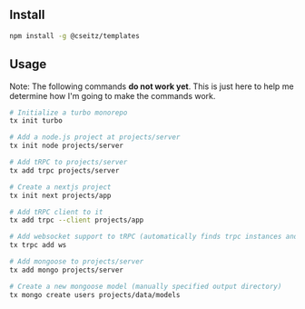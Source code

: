 

## Install

```bash
npm install -g @cseitz/templates
```

## Usage

Note: The following commands **do not work yet**. This is just here to help me determine how I'm going to make the commands work.

```bash
# Initialize a turbo monorepo
tx init turbo

# Add a node.js project at projects/server
tx init node projects/server

# Add tRPC to projects/server
tx add trpc projects/server

# Create a nextjs project
tx init next projects/app

# Add tRPC client to it
tx add trpc --client projects/app

# Add websocket support to tRPC (automatically finds trpc instances and implements websockets)
tx trpc add ws

# Add mongoose to projects/server
tx add mongo projects/server

# Create a new mongoose model (manually specified output directory)
tx mongo create users projects/data/models
```

